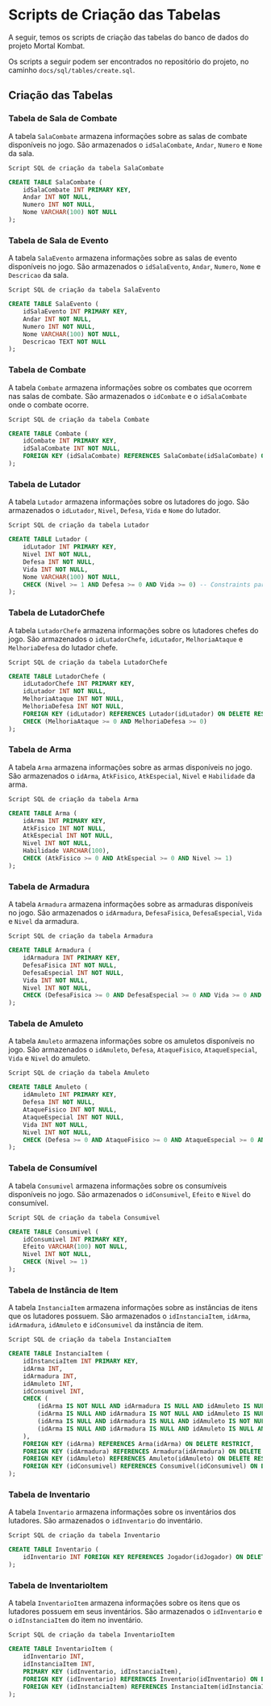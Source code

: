 # Scripts de Criação das Tabelas

A seguir, temos os scripts de criação das tabelas do banco de dados do projeto Mortal Kombat.

Os scripts a seguir podem ser encontrados no repositório do projeto, no caminho `docs/sql/tables/create.sql`.

## Criação das Tabelas

### Tabela de Sala de Combate

A tabela `SalaCombate` armazena informações sobre as salas de combate disponíveis no jogo.
São armazenados o `idSalaCombate`, `Andar`, `Numero` e `Nome` da sala.

    Script SQL de criação da tabela SalaCombate

```sql
CREATE TABLE SalaCombate (
    idSalaCombate INT PRIMARY KEY,
    Andar INT NOT NULL,
    Numero INT NOT NULL,
    Nome VARCHAR(100) NOT NULL
);
```

### Tabela de Sala de Evento

A tabela `SalaEvento` armazena informações sobre as salas de evento disponíveis no jogo.
São armazenados o `idSalaEvento`, `Andar`, `Numero`, `Nome` e `Descricao` da sala.

    Script SQL de criação da tabela SalaEvento

```sql
CREATE TABLE SalaEvento (
    idSalaEvento INT PRIMARY KEY,
    Andar INT NOT NULL,
    Numero INT NOT NULL,
    Nome VARCHAR(100) NOT NULL,
    Descricao TEXT NOT NULL
);
```

### Tabela de Combate

A tabela `Combate` armazena informações sobre os combates que ocorrem nas salas de combate.
São armazenados o `idCombate` e o `idSalaCombate` onde o combate ocorre.

    Script SQL de criação da tabela Combate

```sql
CREATE TABLE Combate (
    idCombate INT PRIMARY KEY,
    idSalaCombate INT NOT NULL,
    FOREIGN KEY (idSalaCombate) REFERENCES SalaCombate(idSalaCombate) ON DELETE RESTRICT
);
```

### Tabela de Lutador

A tabela `Lutador` armazena informações sobre os lutadores do jogo.
São armazenados o `idLutador`, `Nivel`, `Defesa`, `Vida` e `Nome` do lutador.

    Script SQL de criação da tabela Lutador

```sql
CREATE TABLE Lutador (
    idLutador INT PRIMARY KEY,
    Nivel INT NOT NULL,
    Defesa INT NOT NULL,
    Vida INT NOT NULL,
    Nome VARCHAR(100) NOT NULL,
    CHECK (Nivel >= 1 AND Defesa >= 0 AND Vida >= 0) -- Constraints para validar atributos
);
```

### Tabela de LutadorChefe

A tabela `LutadorChefe` armazena informações sobre os lutadores chefes do jogo.
São armazenados o `idLutadorChefe`, `idLutador`, `MelhoriaAtaque` e `MelhoriaDefesa` do lutador chefe.

    Script SQL de criação da tabela LutadorChefe

```sql
CREATE TABLE LutadorChefe (
    idLutadorChefe INT PRIMARY KEY,
    idLutador INT NOT NULL,
    MelhoriaAtaque INT NOT NULL,
    MelhoriaDefesa INT NOT NULL,
    FOREIGN KEY (idLutador) REFERENCES Lutador(idLutador) ON DELETE RESTRICT,
    CHECK (MelhoriaAtaque >= 0 AND MelhoriaDefesa >= 0)
);
```

### Tabela de Arma

A tabela `Arma` armazena informações sobre as armas disponíveis no jogo.
São armazenados o `idArma`, `AtkFisico`, `AtkEspecial`, `Nivel` e `Habilidade` da arma.

    Script SQL de criação da tabela Arma

```sql
CREATE TABLE Arma (
    idArma INT PRIMARY KEY,
    AtkFisico INT NOT NULL,
    AtkEspecial INT NOT NULL,
    Nivel INT NOT NULL,
    Habilidade VARCHAR(100),
    CHECK (AtkFisico >= 0 AND AtkEspecial >= 0 AND Nivel >= 1)
);
```

### Tabela de Armadura

A tabela `Armadura` armazena informações sobre as armaduras disponíveis no jogo.
São armazenados o `idArmadura`, `DefesaFisica`, `DefesaEspecial`, `Vida` e `Nivel` da armadura.

    Script SQL de criação da tabela Armadura

```sql
CREATE TABLE Armadura (
    idArmadura INT PRIMARY KEY,
    DefesaFisica INT NOT NULL,
    DefesaEspecial INT NOT NULL,
    Vida INT NOT NULL,
    Nivel INT NOT NULL,
    CHECK (DefesaFisica >= 0 AND DefesaEspecial >= 0 AND Vida >= 0 AND Nivel >= 1)
);
```

### Tabela de Amuleto

A tabela `Amuleto` armazena informações sobre os amuletos disponíveis no jogo.
São armazenados o `idAmuleto`, `Defesa`, `AtaqueFisico`, `AtaqueEspecial`, `Vida` e `Nivel` do amuleto.

    Script SQL de criação da tabela Amuleto

```sql
CREATE TABLE Amuleto (
    idAmuleto INT PRIMARY KEY,
    Defesa INT NOT NULL,
    AtaqueFisico INT NOT NULL,
    AtaqueEspecial INT NOT NULL,
    Vida INT NOT NULL,
    Nivel INT NOT NULL,
    CHECK (Defesa >= 0 AND AtaqueFisico >= 0 AND AtaqueEspecial >= 0 AND Vida >= 0 AND Nivel >= 1)
);
```

### Tabela de Consumível

A tabela `Consumivel` armazena informações sobre os consumíveis disponíveis no jogo.
São armazenados o `idConsumivel`, `Efeito` e `Nivel` do consumível.

    Script SQL de criação da tabela Consumivel

```sql
CREATE TABLE Consumivel (
    idConsumivel INT PRIMARY KEY,
    Efeito VARCHAR(100) NOT NULL,
    Nivel INT NOT NULL,
    CHECK (Nivel >= 1)
);
```

### Tabela de Instância de Item

A tabela `InstanciaItem` armazena informações sobre as instâncias de itens que os lutadores possuem.
São armazenados o `idInstanciaItem`, `idArma`, `idArmadura`, `idAmuleto` e `idConsumivel` da instância de item.

    Script SQL de criação da tabela InstanciaItem

```sql
CREATE TABLE InstanciaItem (
    idInstanciaItem INT PRIMARY KEY,
    idArma INT,
    idArmadura INT,
    idAmuleto INT,
    idConsumivel INT,
    CHECK (
        (idArma IS NOT NULL AND idArmadura IS NULL AND idAmuleto IS NULL AND idConsumivel IS NULL) OR
        (idArma IS NULL AND idArmadura IS NOT NULL AND idAmuleto IS NULL AND idConsumivel IS NULL) OR
        (idArma IS NULL AND idArmadura IS NULL AND idAmuleto IS NOT NULL AND idConsumivel IS NULL) OR
        (idArma IS NULL AND idArmadura IS NULL AND idAmuleto IS NULL AND idConsumivel IS NOT NULL)
    ),
    FOREIGN KEY (idArma) REFERENCES Arma(idArma) ON DELETE RESTRICT,
    FOREIGN KEY (idArmadura) REFERENCES Armadura(idArmadura) ON DELETE RESTRICT,
    FOREIGN KEY (idAmuleto) REFERENCES Amuleto(idAmuleto) ON DELETE RESTRICT,
    FOREIGN KEY (idConsumivel) REFERENCES Consumivel(idConsumivel) ON DELETE RESTRICT
);
```

### Tabela de Inventario

A tabela `Inventario` armazena informações sobre os inventários dos lutadores.
São armazenados o `idInventario` do inventário.

    Script SQL de criação da tabela Inventario

```sql
CREATE TABLE Inventario (
    idInventario INT FOREIGN KEY REFERENCES Jogador(idJogador) ON DELETE RESTRICT
);
```

### Tabela de InventarioItem

A tabela `InventarioItem` armazena informações sobre os itens que os lutadores possuem em seus inventários.
São armazenados o `idInventario` e o `idInstanciaItem` do item no inventário.

    Script SQL de criação da tabela InventarioItem

```sql
CREATE TABLE InventarioItem (
    idInventario INT,
    idInstanciaItem INT,
    PRIMARY KEY (idInventario, idInstanciaItem),
    FOREIGN KEY (idInventario) REFERENCES Inventario(idInventario) ON DELETE RESTRICT,
    FOREIGN KEY (idInstanciaItem) REFERENCES InstanciaItem(idInstanciaItem) ON DELETE RESTRICT
);
```
